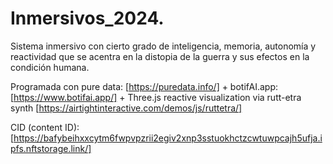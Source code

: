 # Inmersivos_2024.
Sistema inmersivo con cierto grado de inteligencia, memoria, autonomía y reactividad que se acentra en la distopia de la guerra y sus efectos en la condición humana.

Programada con pure data: [https://puredata.info/] + botifAI.app: [https://www.botifai.app/] + Three.js reactive visualization via rutt-etra synth [https://airtightinteractive.com/demos/js/ruttetra/]

CID (content ID): [https://bafybeihxxcytm6fwpvpzrii2egiv2xnp3sstuokhctzcwtuwpcajh5ufja.ipfs.nftstorage.link/]
